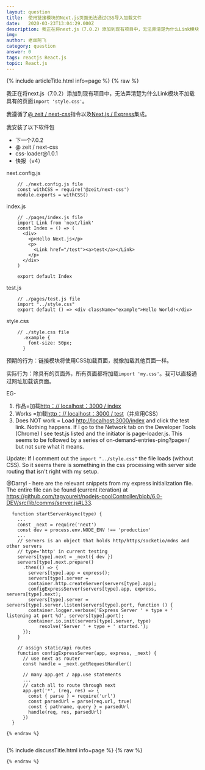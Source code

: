 ```yaml
---
layout: question
title:  使用链接模块的Next.js页面无法通过CSS导入加载文件
date:   2020-03-23T13:04:29.000Z
description: 我正在将next.js（7.0.2）添加到现有项目中，无法弄清楚为什么Link模块不加载具有的页面import 'style.css'。我遵循了\` z...
img: 
author: 老丝阿飞
category: question
answer: 0
tags: reactjs React.js
topic: React.js
---
```

<div class="article-root">
  <div class="article">
    {% include articleTitle.html info=page %}
    {% raw %}
    <div class="article-content"><p><font style="vertical-align: inherit;"><font style="vertical-align: inherit;">我正在将next.js（7.0.2）添加到现有项目中，无法弄清楚为什么Link模块不加载具有的页面</font></font><code>import 'style.css'</code><font style="vertical-align: inherit;"><font style="vertical-align: inherit;">。</font></font></p>

<p><font style="vertical-align: inherit;"><font style="vertical-align: inherit;">我遵循了</font></font><a href="https://github.com/zeit/next-plugins/tree/master/packages/next-css" rel="noreferrer"><font style="vertical-align: inherit;"><font style="vertical-align: inherit;">@ zeit / next-css</font></font></a><font style="vertical-align: inherit;"><font style="vertical-align: inherit;">指令以及</font></font><a href="https://nextjs.org/learn/basics/server-side-support-for-clean-urls/create-a-custom-server" rel="noreferrer"><font style="vertical-align: inherit;"><font style="vertical-align: inherit;">Next.js / Express</font></font></a><font style="vertical-align: inherit;"><font style="vertical-align: inherit;">集成。</font></font></p>

<p><font style="vertical-align: inherit;"><font style="vertical-align: inherit;">我安装了以下软件包</font></font></p>

<ul>
<li><font style="vertical-align: inherit;"><font style="vertical-align: inherit;">下一个7.0.2</font></font></li>
<li><font style="vertical-align: inherit;"><font style="vertical-align: inherit;">@ zeit / next-css </font></font></li>
<li><font style="vertical-align: inherit;"><font style="vertical-align: inherit;">css-loader@1.0.1</font></font></li>
<li><font style="vertical-align: inherit;"><font style="vertical-align: inherit;">快报（v4）</font></font></li>
</ul>

<p><font style="vertical-align: inherit;"><font style="vertical-align: inherit;">next.config.js</font></font></p>

<pre><code>    // ./next.config.js file<font></font>
    const withCSS = require('@zeit/next-css')<font></font>
    module.exports = withCSS() <font></font>
</code></pre>

<p><font style="vertical-align: inherit;"><font style="vertical-align: inherit;">index.js</font></font></p>

<pre><code>    // ./pages/index.js file<font></font>
    import Link from 'next/link'<font></font>
    const Index = () =&gt; (<font></font>
      &lt;div&gt;<font></font>
        &lt;p&gt;Hello Next.js&lt;/p&gt;<font></font>
        &lt;p&gt;<font></font>
          &lt;Link href="/test"&gt;&lt;a&gt;test&lt;/a&gt;&lt;/Link&gt;<font></font>
        &lt;/p&gt;<font></font>
      &lt;/div&gt;<font></font>
    )<font></font>
<font></font>
    export default Index<font></font>
</code></pre>

<p><font style="vertical-align: inherit;"><font style="vertical-align: inherit;">test.js</font></font></p>

<pre><code>    // ./pages/test.js file<font></font>
    import "../style.css"<font></font>
    export default () =&gt; &lt;div className="example"&gt;Hello World!&lt;/div&gt;<font></font>
</code></pre>

<p><font style="vertical-align: inherit;"><font style="vertical-align: inherit;">style.css </font></font></p>

<pre><code>    // ./style.css file<font></font>
      .example {<font></font>
        font-size: 50px;<font></font>
      }<font></font>
</code></pre>

<p><font style="vertical-align: inherit;"><font style="vertical-align: inherit;">预期的行为：链接模块将使用CSS加载页面，就像加载其他页面一样。</font></font></p>

<p><font style="vertical-align: inherit;"><font style="vertical-align: inherit;">实际行为：除具有的页面外，所有页面都将加载</font></font><code>import 'my.css'</code><font style="vertical-align: inherit;"><font style="vertical-align: inherit;">。</font><font style="vertical-align: inherit;">我可以直接通过网址加载该页面。</font></font></p>

<p><font style="vertical-align: inherit;"><font style="vertical-align: inherit;">EG- </font></font></p>

<ol>
<li><font style="vertical-align: inherit;"><font style="vertical-align: inherit;">作品=加载</font></font><a href="http://localhost:3000/index" rel="noreferrer"><font style="vertical-align: inherit;"><font style="vertical-align: inherit;">http：// localhost：3000 / index</font></font></a></li>
<li><font style="vertical-align: inherit;"><font style="vertical-align: inherit;">Works =加载</font></font><a href="http://localhost:3000/test" rel="noreferrer"><font style="vertical-align: inherit;"><font style="vertical-align: inherit;">http：// localhost：3000 / test</font></font></a><font style="vertical-align: inherit;"><font style="vertical-align: inherit;">（并应用CSS）</font></font></li>
<li>Does NOT work = Load <a href="http://localhost:3000/index" rel="noreferrer">http://localhost:3000/index</a> and click the test link.  Nothing happens.  If I go to the Network tab on the Developer Tools (Chrome) I see test.js listed and the initiator is page-loader.js. This seems to be followed by a series of on-demand-entries-ping?page=/ but not sure what it means.</li>
</ol>

<p>Update: If I comment out the <code>import "../style.css"</code> the file loads (without CSS).  So it seems there is something in the css processing with server side routing that isn't right with my setup.</p>

<p>@Darryl - here are the relevant snippets from my express initialization file.  The entire file can be found (current iteration) at <a href="https://github.com/tagyoureit/nodejs-poolController/blob/6.0-DEV/src/lib/comms/server.js#L33" rel="noreferrer">https://github.com/tagyoureit/nodejs-poolController/blob/6.0-DEV/src/lib/comms/server.js#L33</a>.</p>

<pre><code>  function startServerAsync(type) {<font></font>
    ...<font></font>
    const _next = require('next')<font></font>
    const dev = process.env.NODE_ENV !== 'production'<font></font>
    ...<font></font>
    // servers is an object that holds http/https/socketio/mdns and other servers<font></font>
    // type='http' in current testing<font></font>
    servers[type].next = _next({ dev }) <font></font>
    servers[type].next.prepare()<font></font>
      .then(() =&gt; {<font></font>
        servers[type].app = express();<font></font>
        servers[type].server = <font></font>
        container.http.createServer(servers[type].app);<font></font>
        configExpressServer(servers[type].app, express, servers[type].next);<font></font>
        servers[type].server = servers[type].server.listen(servers[type].port, function () {<font></font>
        container.logger.verbose('Express Server ' + type + ' listening at port %d', servers[type].port);<font></font>
        container.io.init(servers[type].server, type)<font></font>
            resolve('Server ' + type + ' started.');<font></font>
      });<font></font>
    }<font></font>
<font></font>
    // assign static/api routes<font></font>
    function configExpressServer(app, express, _next) {<font></font>
      // use next as router<font></font>
      const handle = _next.getRequestHandler()<font></font>
<font></font>
      // many app.get / app.use statements<font></font>
      ...<font></font>
      // catch all to route through next<font></font>
      app.get('*', (req, res) =&gt; {<font></font>
        const { parse } = require('url')<font></font>
        const parsedUrl = parse(req.url, true)<font></font>
        const { pathname, query } = parsedUrl<font></font>
        handle(req, res, parsedUrl)<font></font>
      })<font></font>
  }<font></font>
</code></pre></div>
    {% endraw %}
  </div>
  <p style="height: 0;width:0;overflow: hidden;"> 第3041篇《使用链接模块的Next.js页面无法通过CSS导入加载文件》来自Winter(https://github.com/aiyld/aiyld.github.io)的站点</p>
  <div class="discuss-wrapper">
    {% include discussTitle.html info=page %}
    {% raw %}
    
    {% endraw %}
  </div>
<div>
